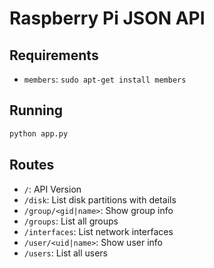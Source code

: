 # Raspberry Pi JSON API

## Requirements

- `members`: `sudo apt-get install members`

## Running

```sh
python app.py
```

## Routes

- `/`: API Version
- `/disk`: List disk partitions with details
- `/group/<gid|name>`: Show group info
- `/groups`: List all groups
- `/interfaces`: List network interfaces
- `/user/<uid|name>`: Show user info
- `/users`: List all users
